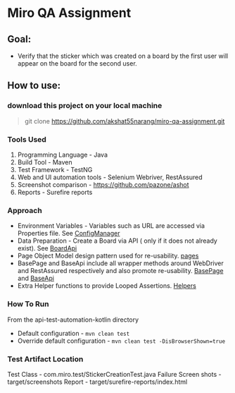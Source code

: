 # Miro QA Assignment

## Goal:
- Verify that the sticker which was created on a board by the
  first user will appear on the board for the second user.

## How to use:
### download this project on your local machine
> git clone https://github.com/akshat55narang/miro-qa-assignment.git

### Tools Used
1. Programming Language - Java
2. Build Tool - Maven
3. Test Framework - TestNG
4. Web and UI automation tools - Selenium Webriver, RestAssured
5. Screenshot comparison - https://github.com/pazone/ashot
6. Reports - Surefire reports

### Approach
- Environment Variables - Variables such as URL are accessed via Properties file. See [ConfigManager](src/main/java/com/miro/test/configs/ConfigManager.java)
- Data Preparation - Create a Board via API ( only if it does not already exist). See [BoardApi](src/main/java/com/miro/test/api/BoardApi.java)
- Page Object Model design pattern used for re-usability. [pages](src/main/java/com/miro/test/pages)
- BasePage and BaseApi include all wrapper methods around WebDriver and RestAssured respectively
and also promote re-usability. [BasePage](src/main/java/com/miro/test/pages/BasePage.java) and [BaseApi](src/main/java/com/miro/test/api/BaseApi.java)
- Extra Helper functions to provide Looped Assertions. [Helpers](src/main/java/com/miro/test/utils/Helpers.java)


### How To Run
From the api-test-automation-kotlin directory
- Default configuration - `mvn clean test`
- Override default configuration - `mvn clean test -DisBrowserShown=true`


### Test Artifact Location
Test Class - com.miro.test/StickerCreationTest.java
Failure Screen shots - target/screenshots
Report - target/surefire-reports/index.html


